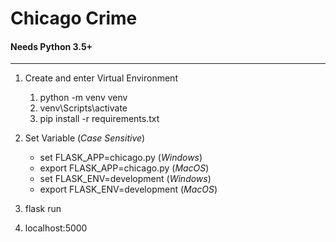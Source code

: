 # Chicago Crime
#### Needs Python 3.5+
- - - -
1. Create and enter Virtual Environment
    1. python -m venv venv
    2. venv\Scripts\activate
    3. pip install -r requirements.txt
2. Set Variable (*Case Sensitive*)
    - set FLASK_APP=chicago.py (_Windows_)
    - export FLASK_APP=chicago.py (_MacOS_)
    - set FLASK_ENV=development (_Windows_)
    - export FLASK_ENV=development (_MacOS_)

3. flask run
4. localhost:5000
